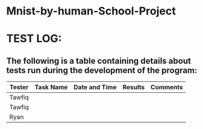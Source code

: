 # Mnist-by-human-School-Project
 # TEST LOG:
## The following is a table containing details about tests run during the development of the program:

|Tester         | Task Name        | Date and Time     | Results|Comments                                |
|---------------| -------------    | -------------     | -------|----------------------------------------|
|Tawfiq         |  |  | |                                        |
|Tawfiq         |  |  | |                                        |
|Ryan           |  |  | |                                        |                                             
